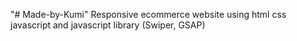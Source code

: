 "# Made-by-Kumi" 
Responsive ecommerce website using html css javascript and javascript library (Swiper, GSAP)